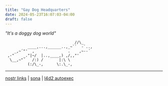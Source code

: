 ```yaml
---
title: "Gay Dog Headquarters"
date: 2024-05-23T16:07:03-04:00
draft: false
---
```


_"It's a doggy dog world"_  

```
                               //\_     
          ____,...,______..,_~``  -`.., 
    _,~´"'  ,               .    ,~--´  
 ,-"    _."|~/  |..,____,) ,/,,"'       
  \__,~"´   /:) /       |:\ \           
          (:/\_-,      \:.\_-,  
```
----------------

[nostr links](https://nostree.me/tail@osrs.dog) | [sona](furry/) | [l4d2 autoexec](auto/)

 
